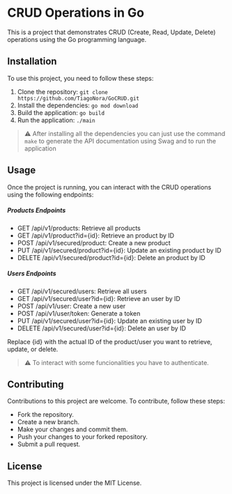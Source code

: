 # CRUD Operations in Go

This is a project that demonstrates CRUD (Create, Read, Update, Delete) operations using the Go programming language.

## Installation

To use this project, you need to follow these steps:

1. Clone the repository: `git clone https://github.com/TiagoNora/GoCRUD.git`
2. Install the dependencies: `go mod download`
3. Build the application: `go build`
4. Run the application: `./main`

> :warning: After installing all the dependencies you can just use the command `make` to generate the API documentation using Swag and to run the application

## Usage
Once the project is running, you can interact with the CRUD operations using the following endpoints:

##### Products Endpoints

- GET /api/v1/products: Retrieve all products 
- GET /api/v1/product?id={id}: Retrieve an product by ID 
- POST /api/v1/secured/product: Create a new product 
- PUT /api/v1/secured/product?id={id}: Update an existing product by ID 
- DELETE /api/v1/secured/product?id={id}: Delete an product by ID

##### Users Endpoints
- GET /api/v1/secured/users: Retrieve all users
- GET /api/v1/secured/user?id={id}: Retrieve an user by ID 
- POST /api/v1/user: Create a new user
- POST /api/v1/user/token: Generate a token
- PUT /api/v1/secured/user?id={id}: Update an existing user by ID 
- DELETE /api/v1/secured/user?id={id}: Delete an user by ID

Replace {id} with the actual ID of the product/user you want to retrieve, update, or delete.

> :warning: To interact with some funcionalities you have to authenticate.

## Contributing
Contributions to this project are welcome. To contribute, follow these steps:

- Fork the repository.
- Create a new branch.
- Make your changes and commit them.
- Push your changes to your forked repository.
- Submit a pull request.

## License
This project is licensed under the MIT License.